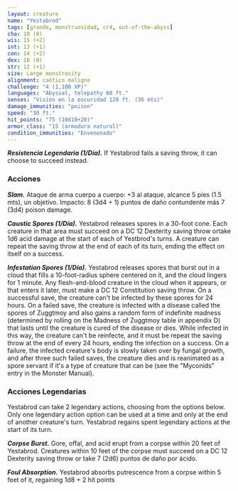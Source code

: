 ```yaml
---
layout: creature
name: "Yestabrod"
tags: [grande, monstruosidad, cr4, out-of-the-abyss]
cha: 10 (0)
wis: 15 (+2)
int: 13 (+1)
con: 14 (+2)
dex: 10 (0)
str: 12 (+1)
size: Large monstrosity
alignment: caótico maligno
challenge: "4 (1,100 XP)"
languages: "Abyssal, telepathy 60 ft."
senses: "Visión en la oscuridad 120 ft. (36 mts)"
damage_immunities: "poison"
speed: "30 ft."
hit_points: "75 (10d10+20)"
armor_class: "15 (armadura natural)"
condition_immunities: "Envenenado"
---
```


***Resistencia Legendaria (1/Día).*** If Yestabrod fails a saving throw, it can choose to succeed instead.

### Acciones

***Slam.*** Ataque de arma cuerpo a cuerpo: +3 al ataque, alcance 5 pies (1.5 mts), un objetivo. Impacto: 8 (3d4 + 1) puntos de daño contundente más 7 (3d4) poison damage.

***Caustic Spores (1/Día).*** Yestabrod releases spores in a 30-foot cone. Each creature in that area must succeed on a DC 12 Dexterity saving throw ortake 1d6 acid damage at the start of each of Yestbrod's turns. A creature can repeat the saving throw at the end of each of its turn, ending the effect on itself on a success.

***Infestation Spores (1/Día).*** Yestabrod releases spores that burst out in a cloud that fills a 10-foot-radius sphere centered on it, and the cloud lingers for 1 minute. Any flesh-and-blood creature in the cloud when it appears, or that enters it later, must make a DC 12 Constitution saving throw. On a successful save, the creature can't be infected by these spores for 24 hours. On a failed save, the creature is infected with a disease called the spores of Zuggtmoy and also gains a random form of indefinite madness (determined by rolling on the Madness of Zuggtmoy table in appendix D) that lasts until the creature is cured of the disease or dies. While infected in this way, the creature can't be reinfecte, and it must be repeat the saving throw at the end of every 24 hours, ending the infection on a success. On a failure, the infected creature's body is slowly taken over by fungal growth, and after three such failed saves, the creature dies and is reanimated as a spore servant if it's a type of creature that can be (see the "Myconids" entry in the Monster Manual).

### Acciones Legendarias

Yestabrod can take 2 legendary actions, choosing from the options below. Only one legendary action option can be used at a time and only at the end of another creature's turn. Yestabrod regains spent legendary actions at the start of its turn.

***Corpse Burst.*** Gore, offal, and acid erupt from a corpse within 20 feet of Yestabrod. Creatures within 10 feet of the corpse must succeed on a DC 12 Dexterity saving throw or take 7 (2d6) puntos de daño por ácido.

***Foul Absorption.*** Yestabrod absorbs putrescence from a corpse within 5 feet of it, regaining 1d8 + 2 hit points
